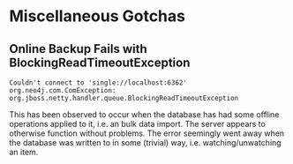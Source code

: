 Miscellaneous Gotchas
=====================

Online Backup Fails with BlockingReadTimeoutException
----------------------------------------------------- 

```
Couldn't connect to 'single://localhost:6362'
org.neo4j.com.ComException: org.jboss.netty.handler.queue.BlockingReadTimeoutException
``` 

This has been observed to occur when the database has had some offline operations applied
to it, i.e. an bulk data import. The server appears to otherwise function without problems.
The error seemingly went away when the database was written to in some (trivial) way, i.e.
watching/unwatching an item. 
